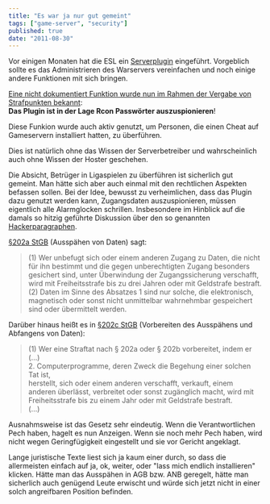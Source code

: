 ```yaml
---
title: "Es war ja nur gut gemeint"
tags: ["game-server", "security"]
published: true
date: "2011-08-30"
---
```


Vor einigen Monaten hat die ESL ein [Serverplugin](http://www.esl.eu/de/css/plugin) eingeführt. Vorgeblich sollte es das Administrieren des Warservers vereinfachen und noch einige andere Funktionen mit sich bringen.

[Eine nicht dokumentiert Funktion wurde nun im Rahmen der Vergabe von Strafpunkten bekannt](http://www.sourcejunkies.de/forum/thread/4535/page/10/#post_232):  
**Das Plugin ist in der Lage Rcon Passwörter auszuspionieren**!

Diese Funkion wurde auch aktiv genutzt, um Personen, die einen Cheat auf Gameservern installiert hatten, zu überführen.

Dies ist natürlich ohne das Wissen der Serverbetreiber und wahrscheinlich auch ohne Wissen der Hoster geschehen.

Die Absicht, Betrüger in Ligaspielen zu überführen ist sicherlich gut gemeint. Man hätte sich aber auch einmal mit den rechtlichen Aspekten befassen sollen. Bei der Idee, bewusst zu verheimlichen, dass das Plugin dazu genutzt werden kann, Zugangsdaten auszuspionieren, müssen eigentlich alle Alarmglocken schrillen. Insbesondere im Hinblick auf die damals so hitzig geführte Diskussion über den so genannten [Hackerparagraphen](http://de.wikipedia.org/wiki/Hackerparagraf).

[§202a StGB](http://dejure.org/gesetze/StGB/202a.html) (Ausspähen von Daten) sagt:

> (1) Wer unbefugt sich oder einem anderen Zugang zu Daten, die nicht für ihn bestimmt und die gegen unberechtigten Zugang besonders gesichert sind, unter Überwindung der Zugangssicherung verschafft, wird mit Freiheitsstrafe bis zu drei Jahren oder mit Geldstrafe bestraft.  
> (2) Daten im Sinne des Absatzes 1 sind nur solche, die elektronisch, magnetisch oder sonst nicht unmittelbar wahrnehmbar gespeichert sind oder übermittelt werden.

Darüber hinaus heißt es in [§202c StGB](http://dejure.org/gesetze/StGB/202c.html) (Vorbereiten des Ausspähens und Abfangens von Daten):

> (1) Wer eine Straftat nach § 202a oder § 202b vorbereitet, indem er  
> (…)  
> 2\. Computerprogramme, deren Zweck die Begehung einer solchen Tat ist,  
> herstellt, sich oder einem anderen verschafft, verkauft, einem anderen überlässt, verbreitet oder sonst zugänglich macht, wird mit Freiheitsstrafe bis zu einem Jahr oder mit Geldstrafe bestraft.  
> (…)

Ausnahmsweise ist das Gesetz sehr eindeutig. Wenn die Verantwortlichen Pech haben, hagelt es nun Anzeigen. Wenn sie noch mehr Pech haben, wird nicht wegen Geringfügigkeit eingestellt und sie vor Gericht angeklagt.

Lange juristische Texte liest sich ja kaum einer durch, so dass die allermeisten einfach auf ja, ok, weiter, oder "lass mich endlich installieren" klicken. Hätte man das Ausspähen in AGB bzw. ANB geregelt, hätte man sicherlich auch genügend Leute erwischt und würde sich jetzt nicht in einer solch angreifbaren Position befinden.
